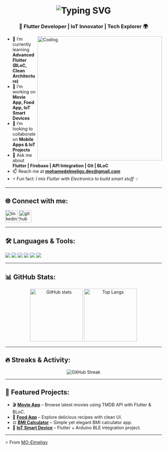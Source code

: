 <h1 align="center">
  <img src="https://readme-typing-svg.herokuapp.com?font=Fira+Code&size=28&pause=1000&color=00F7EF&center=true&vCenter=true&width=600&lines=Hi+%F0%9F%91%8B%2C+I'm+Mohamed+Elmeligy;Flutter+Developer+%7C+IoT+Enthusiast;Building+Cool+Apps+%26+Smart+Devices;Welcome+to+my+GitHub+Profile+%F0%9F%92%BB" alt="Typing SVG" />
</h1>

<h3 align="center">🚀 Flutter Developer | IoT Innovator | Tech Explorer 🌍</h3>

<img align="right" alt="Coding" width="400" src="https://media.giphy.com/media/qgQUggAC3Pfv687qPC/giphy.gif">

- 🌱 I’m currently learning **Advanced Flutter (BLoC, Clean Architecture)**
- 🔭 I’m working on **Movie App, Food App, IoT Smart Devices**
- 👯 I’m looking to collaborate on **Mobile Apps & IoT Projects**
- 💬 Ask me about **Flutter | Firebase | API Integration | Git | BLoC**
- 📫 Reach me at **mohamedelmeligy.dev@gmail.com**
- ⚡ Fun fact: *I mix Flutter with Electronics to build smart stuff 💡*

---

## 🌐 Connect with me:
<p align="left">
<a href="https://linkedin.com/in/mohamed-elmeligy" target="blank">
  <img align="center" src="https://cdn.jsdelivr.net/gh/devicons/devicon/icons/linkedin/linkedin-original.svg" alt="linkedin" height="40" width="40"/>
</a>
<a href="https://github.com/MO-Elmeligy" target="blank">
  <img align="center" src="https://cdn.jsdelivr.net/gh/devicons/devicon/icons/github/github-original.svg" alt="github" height="40" width="40"/>
</a>
</p>

---

## 🛠️ Languages & Tools:
<p align="left"> 
  <img src="https://img.shields.io/badge/Flutter-02569B?logo=flutter&logoColor=white&style=for-the-badge"/> 
  <img src="https://img.shields.io/badge/Dart-0175C2?logo=dart&logoColor=white&style=for-the-badge"/> 
  <img src="https://img.shields.io/badge/Firebase-FFCA28?logo=firebase&logoColor=black&style=for-the-badge"/> 
  <img src="https://img.shields.io/badge/Arduino-00979D?logo=arduino&logoColor=white&style=for-the-badge"/> 
  <img src="https://img.shields.io/badge/Git-F05032?logo=git&logoColor=white&style=for-the-badge"/> 
  <img src="https://img.shields.io/badge/GitHub-181717?logo=github&logoColor=white&style=for-the-badge"/> 
</p>

---

## 📊 GitHub Stats:
<p align="center">
  <img src="https://github-readme-stats.vercel.app/api?username=MO-Elmeligy&show_icons=true&theme=radical" alt="GitHub stats" height="170"/>
  <img src="https://github-readme-stats.vercel.app/api/top-langs/?username=MO-Elmeligy&layout=compact&theme=radical" alt="Top Langs" height="170"/>
</p>

---

## 🔥 Streaks & Activity:
<p align="center">
  <img src="https://github-readme-streak-stats.herokuapp.com/?user=MO-Elmeligy&theme=radical" alt="GitHub Streak"/>
</p>

---

## 🚀 Featured Projects:
- 🎬 **[Movie App](https://github.com/MO-Elmeligy/movie_app_nti)** – Browse latest movies using TMDB API with Flutter & BLoC.  
- 🍔 **[Food App](#)** – Explore delicious recipes with clean UI.  
- ⚖️ **[BMI Calculator](#)** – Simple yet elegant BMI calculator app.  
- 🔌 **[IoT Smart Device](#)** – Flutter + Arduino BLE integration project.  

---

⭐️ From [MO-Elmeligy](https://github.com/MO-Elmeligy)

